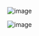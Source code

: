 
![image](https://github.com/pooja614/PowerBI_Projects_/assets/69869583/d96227ad-66c7-471a-94e1-9dde8f4339c4)

![image](https://github.com/pooja614/PowerBI_Projects_/assets/69869583/c6594cef-305f-4ca6-8cd3-a4fa564d5852)
